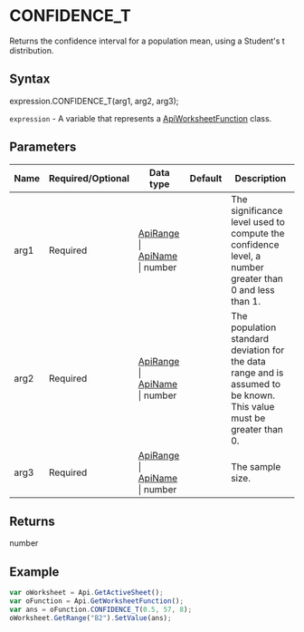 # CONFIDENCE_T

Returns the confidence interval for a population mean, using a Student's t distribution.

## Syntax

expression.CONFIDENCE_T(arg1, arg2, arg3);

`expression` - A variable that represents a [ApiWorksheetFunction](../ApiWorksheetFunction.md) class.

## Parameters

| **Name** | **Required/Optional** | **Data type** | **Default** | **Description** |
| ------------- | ------------- | ------------- | ------------- | ------------- |
| arg1 | Required | [ApiRange](../../ApiRange/ApiRange.md) &#124; [ApiName](../../ApiName/ApiName.md) &#124; number |  | The significance level used to compute the confidence level, a number greater than 0 and less than 1. |
| arg2 | Required | [ApiRange](../../ApiRange/ApiRange.md) &#124; [ApiName](../../ApiName/ApiName.md) &#124; number |  | The population standard deviation for the data range and is assumed to be known. This value must be greater than 0. |
| arg3 | Required | [ApiRange](../../ApiRange/ApiRange.md) &#124; [ApiName](../../ApiName/ApiName.md) &#124; number |  | The sample size. |

## Returns

number

## Example



```javascript
var oWorksheet = Api.GetActiveSheet();
var oFunction = Api.GetWorksheetFunction();
var ans = oFunction.CONFIDENCE_T(0.5, 57, 8);
oWorksheet.GetRange("B2").SetValue(ans);
```
